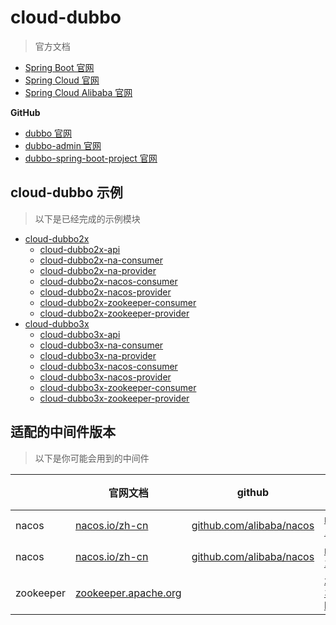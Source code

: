 # cloud-dubbo

> 官方文档 

* [Spring Boot 官网](https://spring.io/projects/spring-boot) 
* [Spring Cloud 官网](https://spring.io/projects/spring-cloud) 
* [Spring Cloud Alibaba 官网](https://spring.io/projects/spring-cloud-alibaba) 

**GitHub** 

* [dubbo 官网](https://github.com/apache/dubbo) 
* [dubbo-admin 官网](https://github.com/apache/dubbo-admin) 
* [dubbo-spring-boot-project 官网](https://github.com/apache/dubbo-spring-boot-project) 


## cloud-dubbo 示例

> 以下是已经完成的示例模块

- [cloud-dubbo2x](./cloud-dubbo2x) 
    - [cloud-dubbo2x-api](./cloud-dubbo2x/cloud-dubbo2x-api)
    - [cloud-dubbo2x-na-consumer](./cloud-dubbo2x/cloud-dubbo2x-na-consumer)
    - [cloud-dubbo2x-na-provider](./cloud-dubbo2x/cloud-dubbo2x-na-provider)
    - [cloud-dubbo2x-nacos-consumer](./cloud-dubbo2x/cloud-dubbo2x-nacos-consumer)
    - [cloud-dubbo2x-nacos-provider](./cloud-dubbo2x/cloud-dubbo2x-nacos-provider)
    - [cloud-dubbo2x-zookeeper-consumer](./cloud-dubbo2x/cloud-dubbo2x-zookeeper-consumer)
    - [cloud-dubbo2x-zookeeper-provider](./cloud-dubbo2x/cloud-dubbo2x-zookeeper-provider)
- [cloud-dubbo3x](./cloud-dubbo3x) 
    - [cloud-dubbo3x-api](./cloud-dubbo3x/cloud-dubbo3x-api)
    - [cloud-dubbo3x-na-consumer](./cloud-dubbo3x/cloud-dubbo3x-na-consumer)
    - [cloud-dubbo3x-na-provider](./cloud-dubbo3x/cloud-dubbo3x-na-provider)
    - [cloud-dubbo3x-nacos-consumer](./cloud-dubbo3x/cloud-dubbo3x-nacos-consumer)
    - [cloud-dubbo3x-nacos-provider](./cloud-dubbo3x/cloud-dubbo3x-nacos-provider)
    - [cloud-dubbo3x-zookeeper-consumer](./cloud-dubbo3x/cloud-dubbo3x-zookeeper-consumer)
    - [cloud-dubbo3x-zookeeper-provider](./cloud-dubbo3x/cloud-dubbo3x-zookeeper-provider)




## 适配的中间件版本

> 以下是你可能会用到的中间件

|                    | 官网文档 | github  | 使用版本下载  | 详细  |  推荐  |
| ----------------- | ---------- | ---------- | ---------- | ---------- | ---------- | 
| nacos            | [nacos.io/zh-cn](https://nacos.io/zh-cn/)          | [github.com/alibaba/nacos](https://github.com/alibaba/nacos) | [nacos-1.4.2](https://github.com/alibaba/nacos/releases/tag/1.4.2)  | 搭配dubbo2.x  |  |
| nacos            | [nacos.io/zh-cn](https://nacos.io/zh-cn/)          | [github.com/alibaba/nacos](https://github.com/alibaba/nacos) | [nacos-2.1.0](https://github.com/alibaba/nacos/releases/tag/2.1.0)  | 搭配dubbo3.x  |  |
| zookeeper        | [zookeeper.apache.org](http://zookeeper.apache.org/releases.html)    |  | [zookeeper-3.6.3-bin.tar.gz](https://www.apache.org/dyn/closer.lua/zookeeper/zookeeper-3.6.3/apache-zookeeper-3.6.3-bin.tar.gz)  |   |  |

